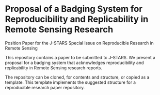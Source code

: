 # Proposal of a Badging System for Reproducibility and Replicability in Remote Sensing Research
Position Paper for the J-STARS Special Issue on Reproducible Research in Remote Sensing

This repository contains a paper to be submitted to J-STARS. We present a proposal for a badging system that acknowledges reproducibility and replicability in Remote Sensing research reports.

The repository can be cloned, for contents and structure, or copied as a template. This template implements the suggested structure for a reproducible research paper repository.
